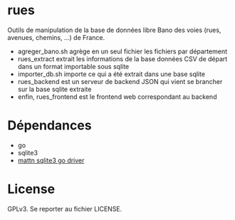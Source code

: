 # rues

Outils de manipulation de la base de données libre Bano des voies (rues,
avenues, chemins, ...) de France.

* agreger_bano.sh agrège en un seul fichier les fichiers par département
* rues_extract extrait les informations de la base données CSV de départ
dans un format importable sous sqlite
* importer_db.sh importe ce qui a été extrait dans une base sqlite
* rues_backend est un serveur de backend JSON qui vient se brancher sur
la base sqlite extraite
* enfin, rues_frontend est le frontend web correspondant au backend

# Dépendances

* go
* sqlite3
* [mattn sqlite3 go driver](https://github.com/mattn/go-sqlite3)

# License

GPLv3. Se reporter au fichier LICENSE.
